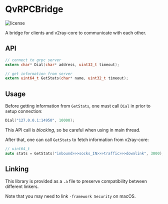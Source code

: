 # QvRPCBridge
![license](https://img.shields.io/badge/license-wtfpl-blue)

A bridge for clients and v2ray-core to communicate with each other.

## API
```c
// connect to grpc server
extern char* Dial(char* address, uint32_t timeout);

// get information from server
extern uint64_t GetStats(char* name, uint32_t timeout);
```

## Usage
Before getting information from `GetStats`, one must call `Dial` in prior to setup connection:

```c
Dial("127.0.0.1:14950", 10000);
```

This API call is *blocking*, so be careful when using in main thread.


After that, one can call `GetStats` to fetch information from v2ray-core:
```c
// uint64_t
auto stats = GetStats("inbound>>>socks_IN>>>traffic>>>downlink", 3000);
```

## Linking
This library is provided as a `.a` file to preserve compatibility between different linkers.

Note that you may need to link `-framework Security` on macOS.
